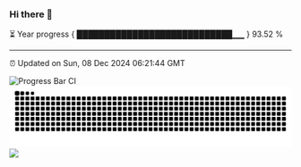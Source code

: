 ### Hi there 👋

⏳ Year progress { ████████████████████████████▁▁ } 93.52 %

---

⏰ Updated on Sun, 08 Dec 2024 06:21:44 GMT

![Progress Bar CI](https://github.com/liununu/liununu/workflows/Progress%20Bar%20CI/badge.svg)![](https://raw.githubusercontent.com/L1cardo/L1cardo/main/assets/github-contribution-grid-snake.svg)![](https://raw.githubusercontent.com/seesaws/seesaws/main/assets/github-contribution-grid-snake.svg)
